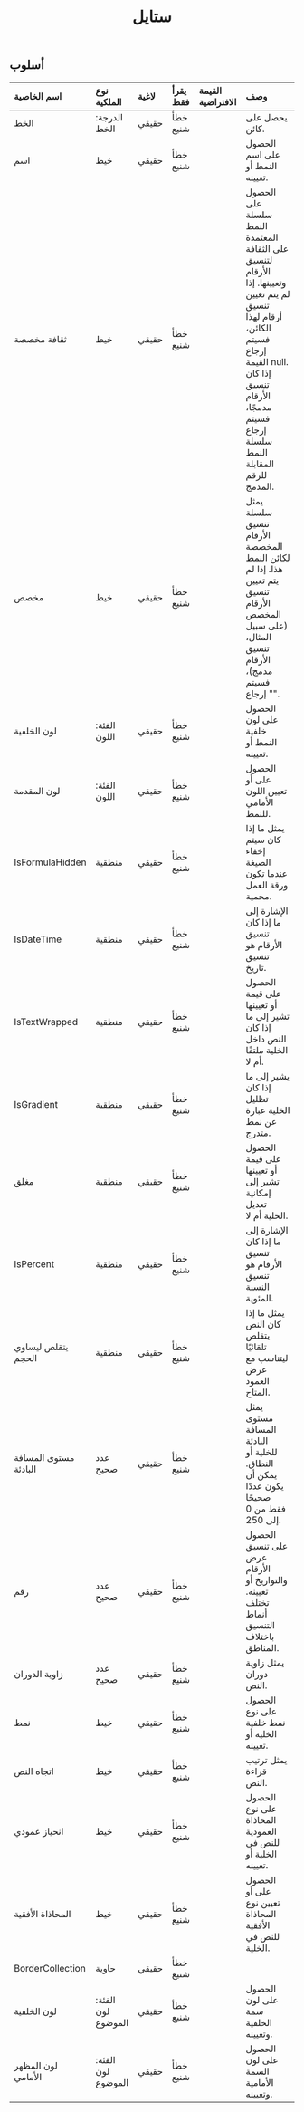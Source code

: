 ﻿---
title: ستايل
second_title: Aspose.Cells Cloud Documen
type: docs
url: /ar/specification/model/style/
description: "Aspose.Cells مواصفات نموذج السحابة: النمط. تعامل بسهولة مع Excel ومستندات جداول البيانات الأخرى التي تحتوي على ميزات مثل الفتح والتوليد والتحرير والتقسيم والدمج والمقارنة والتحويل"
weight: 50
---
## **أسلوب**

 

| اسم الخاصية| نوع الملكية| لاغية| يقرأ فقط| القيمة الافتراضية| وصف|
|:- |:- |:- |:- |:- |:- |
| الخط| الدرجة: الخط| حقيقي| خطأ شنيع|| يحصل على كائن.|
| اسم| خيط| حقيقي| خطأ شنيع|| الحصول على اسم النمط أو تعيينه.|
| ثقافة مخصصة| خيط| حقيقي| خطأ شنيع|| الحصول على سلسلة النمط المعتمدة على الثقافة لتنسيق الأرقام وتعيينها. إذا لم يتم تعيين تنسيق أرقام لهذا الكائن، فسيتم إرجاع القيمة null. إذا كان تنسيق الأرقام مدمجًا، فسيتم إرجاع سلسلة النمط المقابلة للرقم المدمج.|
| مخصص| خيط| حقيقي| خطأ شنيع|| يمثل سلسلة تنسيق الأرقام المخصصة لكائن النمط هذا. إذا لم يتم تعيين تنسيق الأرقام المخصص (على سبيل المثال، تنسيق الأرقام مدمج)، فسيتم إرجاع "".|
| لون الخلفية| الفئة: اللون| حقيقي| خطأ شنيع|| الحصول على لون خلفية النمط أو تعيينه.|
| لون المقدمة| الفئة: اللون| حقيقي| خطأ شنيع|| الحصول على أو تعيين اللون الأمامي للنمط.|
| IsFormulaHidden| منطقية| حقيقي| خطأ شنيع|| يمثل ما إذا كان سيتم إخفاء الصيغة عندما تكون ورقة العمل محمية.|
| IsDateTime| منطقية| حقيقي| خطأ شنيع||الإشارة إلى ما إذا كان تنسيق الأرقام هو تنسيق تاريخ.|
| IsTextWrapped| منطقية| حقيقي| خطأ شنيع|| الحصول على قيمة أو تعيينها تشير إلى ما إذا كان النص داخل الخلية ملتفًا أم لا.|
| IsGradient| منطقية| حقيقي| خطأ شنيع|| يشير إلى ما إذا كان تظليل الخلية عبارة عن نمط متدرج.|
| مغلق| منطقية| حقيقي| خطأ شنيع|| الحصول على قيمة أو تعيينها تشير إلى إمكانية تعديل الخلية أم لا.|
| IsPercent| منطقية| حقيقي| خطأ شنيع|| الإشارة إلى ما إذا كان تنسيق الأرقام هو تنسيق النسبة المئوية.|
| يتقلص ليساوي الحجم| منطقية| حقيقي| خطأ شنيع|| يمثل ما إذا كان النص يتقلص تلقائيًا ليتناسب مع عرض العمود المتاح.|
| مستوى المسافة البادئة| عدد صحيح| حقيقي| خطأ شنيع|| يمثل مستوى المسافة البادئة للخلية أو النطاق. يمكن أن يكون عددًا صحيحًا فقط من 0 إلى 250.|
| رقم| عدد صحيح| حقيقي| خطأ شنيع|| الحصول على تنسيق عرض الأرقام والتواريخ أو تعيينه. تختلف أنماط التنسيق باختلاف المناطق.|
| زاوية الدوران| عدد صحيح| حقيقي| خطأ شنيع|| يمثل زاوية دوران النص.|
| نمط| خيط| حقيقي| خطأ شنيع|| الحصول على نوع نمط خلفية الخلية أو تعيينه.|
| اتجاه النص| خيط| حقيقي| خطأ شنيع|| يمثل ترتيب قراءة النص.|
| انحياز عمودي| خيط| حقيقي| خطأ شنيع|| الحصول على نوع المحاذاة العمودية للنص في الخلية أو تعيينه.|
| المحاذاة الأفقية| خيط| حقيقي| خطأ شنيع||الحصول على أو تعيين نوع المحاذاة الأفقية للنص في الخلية.|
| BorderCollection| حاوية| حقيقي| خطأ شنيع|||
| لون الخلفية| الفئة: لون الموضوع| حقيقي| خطأ شنيع|| الحصول على لون سمة الخلفية وتعيينه.|
| لون المظهر الأمامي| الفئة: لون الموضوع| حقيقي| خطأ شنيع|| الحصول على لون السمة الأمامية وتعيينه.|

